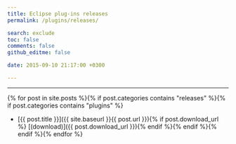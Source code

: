 ```yaml
---
title: Eclipse plug-ins releases
permalink: /plugins/releases/

search: exclude
toc: false
comments: false
github_editme: false

date: 2015-09-10 21:17:00 +0300

---
```


___
{% for post in site.posts %}{% if post.categories contains "releases" %}{% if post.categories contains "plugins" %}
* [{{ post.title }}]({{ site.baseurl }}{{ post.url }}){% if post.download_url %} [(download)]({{ post.download_url }}){% endif %}{% endif %}{% endif %}{% endfor %}
